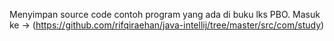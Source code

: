 Menyimpan source code contoh program yang ada di buku lks PBO.
Masuk ke -> (https://github.com/rifqiraehan/java-intellij/tree/master/src/com/study)
